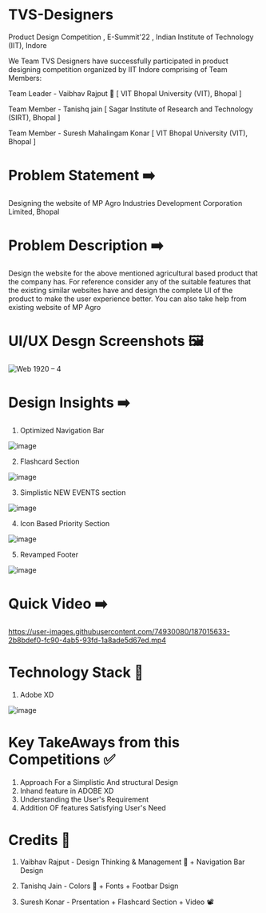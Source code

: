 # TVS-Designers 

Product Design Competition , E-Summit'22 , Indian Institute of Technology (IIT), Indore

We Team TVS Designers have successfully participated in product designing competition organized by IIT Indore comprising of Team Members:

Team Leader - Vaibhav Rajput 👑           [ VIT Bhopal University (VIT), Bhopal ]

Team Member - Tanishq jain                [ Sagar Institute of Research and Technology (SIRT), Bhopal ]

Team Member - Suresh Mahalingam Konar     [ VIT Bhopal University (VIT), Bhopal ]

# Problem Statement ➡️

Designing the website of MP Agro Industries Development Corporation Limited, Bhopal 

# Problem Description ➡️

Design the website for the above mentioned agricultural based product that the company has. For reference consider any of the suitable features that the          existing similar websites have and design the complete UI of the product to make the user experience better. You can also take help from existing website of MP Agro
                      
# UI/UX Desgn Screenshots 🖼️

![Web 1920 – 4](https://user-images.githubusercontent.com/74930080/187014628-907c5149-2779-4646-8bb4-7aeb5840b659.png)

# Design Insights ➡️

1) Optimized Navigation Bar

![image](https://user-images.githubusercontent.com/74930080/187014755-8b9face4-598c-4df6-88f7-597b2dbf1c90.png)


2) Flashcard Section

![image](https://user-images.githubusercontent.com/74930080/187014787-533578cd-511e-4e58-b8cc-2275516d8844.png)


3) Simplistic NEW EVENTS section

![image](https://user-images.githubusercontent.com/74930080/187014796-db54fe5d-fe48-490a-8025-6138328e8929.png)


4) Icon Based Priority Section

![image](https://user-images.githubusercontent.com/74930080/187014823-455a74ad-08c6-4cdd-8eb5-db7dc1c73145.png)

5) Revamped Footer 

![image](https://user-images.githubusercontent.com/74930080/187014827-79c457d3-9218-4485-8f1e-665ff82b7741.png)

# Quick Video ➡️

https://user-images.githubusercontent.com/74930080/187015633-2b8bdef0-fc90-4ab5-93fd-1a8ade5d67ed.mp4

# Technology Stack 📝

1) Adobe XD

![image](https://user-images.githubusercontent.com/74930080/188194399-b6467343-adbc-49b7-9b05-0766a991eac5.png)


# Key TakeAways from this Competitions ✅

1) Approach For a Simplistic And structural Design 
2) Inhand feature in ADOBE XD
3) Understanding the User's Requirement 
4) Addition OF features Satisfying User's Need

# Credits 🏅

1) Vaibhav Rajput - Design Thinking & Management 🤔 + Navigation Bar Design

2) Tanishq Jain - Colors 🎨 + Fonts + Footbar Dsign

3) Suresh Konar - Prsentation + Flashcard Section + Video 📽️


